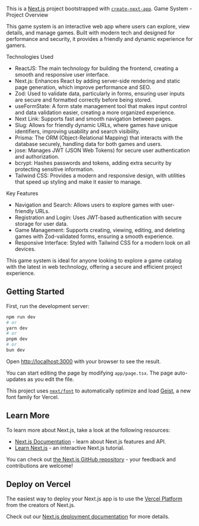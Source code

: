 This is a [Next.js](https://nextjs.org) project bootstrapped with [`create-next-app`](https://nextjs.org/docs/app/api-reference/cli/create-next-app).
Game System - Project Overview

This game system is an interactive web app where users can explore, view details, and manage games. Built with modern tech and designed for performance and security, it provides a friendly and dynamic experience for gamers.

Technologies Used

- ReactJS: The main technology for building the frontend, creating a smooth and responsive user interface.
- Next.js: Enhances React by adding server-side rendering and static page generation, which improve performance and SEO.
- Zod: Used to validate data, particularly in forms, ensuring user inputs are secure and formatted correctly before being stored.
- useFormState: A form state management tool that makes input control and data validation easier, creating a more organized experience.
- Next Link: Supports fast and smooth navigation between pages.
- Slug: Allows for friendly dynamic URLs, where games have unique identifiers, improving usability and search visibility.
- Prisma: The ORM (Object-Relational Mapping) that interacts with the database securely, handling data for both games and users.
- jose: Manages JWT (JSON Web Tokens) for secure user authentication and authorization.
- bcrypt: Hashes passwords and tokens, adding extra security by protecting sensitive information.
- Tailwind CSS: Provides a modern and responsive design, with utilities that speed up styling and make it easier to manage.

Key Features

- Navigation and Search: Allows users to explore games with user-friendly URLs.
- Registration and Login: Uses JWT-based authentication with secure storage for user data.
- Game Management: Supports creating, viewing, editing, and deleting games with Zod-validated forms, ensuring a smooth experience.
- Responsive Interface: Styled with Tailwind CSS for a modern look on all devices. 

This game system is ideal for anyone looking to explore a game catalog with the latest in web technology, offering a secure and efficient project experience.


## Getting Started

First, run the development server:

```bash
npm run dev
# or
yarn dev
# or
pnpm dev
# or
bun dev
```

Open [http://localhost:3000](http://localhost:3000) with your browser to see the result.

You can start editing the page by modifying `app/page.tsx`. The page auto-updates as you edit the file.

This project uses [`next/font`](https://nextjs.org/docs/app/building-your-application/optimizing/fonts) to automatically optimize and load [Geist](https://vercel.com/font), a new font family for Vercel.

## Learn More

To learn more about Next.js, take a look at the following resources:

- [Next.js Documentation](https://nextjs.org/docs) - learn about Next.js features and API.
- [Learn Next.js](https://nextjs.org/learn) - an interactive Next.js tutorial.

You can check out [the Next.js GitHub repository](https://github.com/vercel/next.js) - your feedback and contributions are welcome!

## Deploy on Vercel

The easiest way to deploy your Next.js app is to use the [Vercel Platform](https://vercel.com/new?utm_medium=default-template&filter=next.js&utm_source=create-next-app&utm_campaign=create-next-app-readme) from the creators of Next.js.

Check out our [Next.js deployment documentation](https://nextjs.org/docs/app/building-your-application/deploying) for more details.

